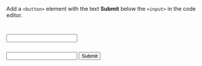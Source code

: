 Add a `<button>` element with the text **Submit** below the `<input>` in the code editor.

<Editor lang="html" type="exercise">
<code>
<form>
<input type="text">
</form>
</code>

<solution>
<form>
    <input type="text">
    <button>Submit</button>
</form>
</solution>
</Editor>